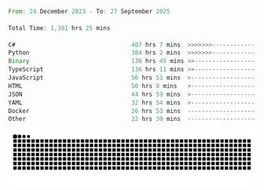 <!--START_SECTION:waka-->

```rust
From: 24 December 2023 - To: 27 September 2025

Total Time: 1,381 hrs 25 mins

C#                                 407 hrs 7 mins  >>>>>>>------------------   29.00 %
Python                             384 hrs 2 mins  >>>>>>>------------------   27.35 %
Binary                             136 hrs 45 mins >>-----------------------   09.74 %
TypeScript                         136 hrs 11 mins >>-----------------------   09.70 %
JavaScript                         56 hrs 53 mins  >------------------------   04.05 %
HTML                               50 hrs 8 mins   >------------------------   03.57 %
JSON                               44 hrs 59 mins  >------------------------   03.20 %
YAML                               32 hrs 54 mins  >------------------------   02.34 %
Docker                             26 hrs 53 mins  -------------------------   01.91 %
Other                              22 hrs 39 mins  -------------------------   01.61 %
```

<!--END_SECTION:waka-->


<picture>
  <source media="(prefers-color-scheme: dark)" srcset="https://raw.githubusercontent.com/jeerawut97/jeerawut97/output/github-contribution-grid-snake.svg">
  <img alt="github contribution grid snake animation" src="https://raw.githubusercontent.com/jeerawut97/jeerawut97/output/github-contribution-grid-snake.svg">
</picture>

